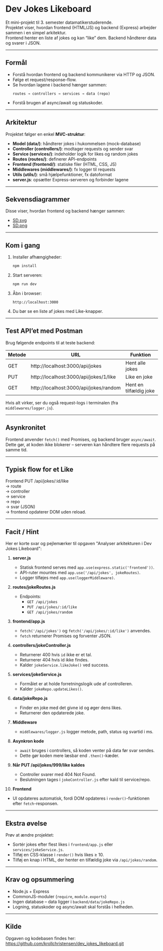 # Dev Jokes Likeboard

Et mini-projekt til 3. semester datamatikerstuderende.  
Projektet viser, hvordan frontend (HTML/JS) og backend (Express) arbejder sammen i en simpel arkitektur.  
Frontend henter en liste af jokes og kan “like” dem. Backend håndterer data og svarer i JSON.

---

## Formål
- Forstå hvordan frontend og backend kommunikerer via HTTP og JSON.
- Følge et request/response-flow.
- Se hvordan lagene i backend hænger sammen:
  ```
  routes → controllers → services → data (repo)
  ```
- Forstå brugen af async/await og statuskoder.

---

## Arkitektur

Projektet følger en enkel **MVC-struktur**:

- **Model (data/)**: håndterer jokes i hukommelsen (mock-database)
- **Controller (controllers/)**: modtager requests og sender svar
- **Service (services/)**: indeholder logik for likes og random jokes
- **Routes (routes/)**: definerer API-endpoints
- **Frontend (frontend/)**: statiske filer (HTML, CSS, JS)
- **Middlewares (middlewares/)**: fx logger til requests
- **Utils (utils/)**: små hjælpefunktioner, fx datoformat
- **server.js**: opsætter Express-serveren og forbinder lagene

---

## Sekvensdiagrammer

Disse viser, hvordan frontend og backend hænger sammen:
- [SD.svg](https://github.com/krollchristensen/dev_jokes_likeboard/blob/master/SDsvg.svg)
- [SD.png](https://github.com/krollchristensen/dev_jokes_likeboard/blob/master/SD.png)

---

## Kom i gang

1. Installer afhængigheder:
   ```bash
   npm install
   ```
2. Start serveren:
   ```bash
   npm run dev
   ```
3. Åbn i browser:
   ```
   http://localhost:3000
   ```
4. Du bør se en liste af jokes med Like-knapper.

---

## Test API’et med Postman

Brug følgende endpoints til at teste backend:

| Metode | URL | Funktion |
|--------|-----|-----------|
| GET | http://localhost:3000/api/jokes | Hent alle jokes |
| PUT | http://localhost:3000/api/jokes/1/like | Like en joke |
| GET | http://localhost:3000/api/jokes/random | Hent en tilfældig joke |

Hvis alt virker, ser du også request-logs i terminalen (fra `middlewares/logger.js`).

---

## Asynkronitet

Frontend anvender `fetch()` med Promises, og backend bruger `async/await`.  
Dette gør, at koden ikke blokerer – serveren kan håndtere flere requests på samme tid.

---

## Typisk flow for et Like

Frontend PUT /api/jokes/:id/like  
→ route  
→ controller  
→ service  
→ repo  
→ svar (JSON)  
→ frontend opdaterer DOM uden reload.

---

## Facit / Hint

Her er korte svar og pejlemærker til opgaven "Analyser arkitekturen i Dev Jokes Likeboard":

1. **server.js**
   - Statisk frontend serves med `app.use(express.static('frontend'))`.
   - API-ruter mountes med `app.use('/api/jokes', jokeRoutes)`.
   - Logger tilføjes med `app.use(loggerMiddleware)`.

2. **routes/jokeRoutes.js**
   - Endpoints:
     - `GET /api/jokes`
     - `PUT /api/jokes/:id/like`
     - `GET /api/jokes/random`

3. **frontend/app.js**
   - `fetch('/api/jokes')` og `fetch('/api/jokes/:id/like')` anvendes.
   - `fetch` returnerer Promises og forventer JSON.

4. **controllers/jokeController.js**
   - Returnerer 400 hvis `id` ikke er et tal.
   - Returnerer 404 hvis id ikke findes.
   - Kalder `jokeService.likeJoke()` ved success.

5. **services/jokeService.js**
   - Formålet er at holde forretningslogik ude af controlleren.
   - Kalder `jokeRepo.updateLikes()`.

6. **data/jokeRepo.js**
   - Finder en joke med det givne id og øger dens likes.
   - Returnerer den opdaterede joke.

7. **Middleware**
   - `middlewares/logger.js` logger metode, path, status og svartid i ms.

8. **Asynkron kode**
   - `await` bruges i controllers, så koden venter på data før svar sendes.
   - Dette gør koden mere læsbar end `.then()`-kæder.

9. **Når PUT /api/jokes/999/like kaldes**
   - Controller svarer med 404 Not Found.
   - Beslutningen tages i `jokeController.js` efter kald til service/repo.

10. **Frontend**
   - UI opdateres automatisk, fordi DOM opdateres i `render()`-funktionen efter `fetch`-responsen.

---

## Ekstra øvelse

Prøv at ændre projektet:

- Sortér jokes efter flest likes i `frontend/app.js` eller `services/jokeService.js`.
- Tilføj en CSS-klasse i `render()` hvis likes ≥ 10.
- Tilføj en knap i HTML, der henter en tilfældig joke via `/api/jokes/random`.

---

## Krav og opsummering

- Node.js + Express
- CommonJS-moduler (`require`, `module.exports`)
- Ingen database – data ligger i `backend/data/jokeRepo.js`
- Logning, statuskoder og async/await skal forstås i helheden.

---

## Kilde

Opgaven og kodebasen findes her:  
https://github.com/krollchristensen/dev_jokes_likeboard.git
